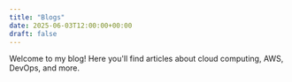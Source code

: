 ```yaml
---
title: "Blogs"
date: 2025-06-03T12:00:00+00:00
draft: false
---
```


Welcome to my blog! Here you'll find articles about cloud computing, AWS, DevOps, and more.
